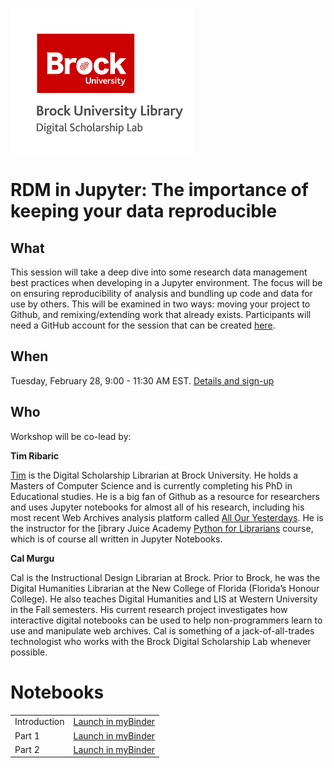 ![dsl logo](dsl_logo.png)

# RDM in Jupyter: The importance of keeping your data reproducible

## What

This session will take a deep dive into some research data management best practices when developing in a Jupyter environment. The focus will be on ensuring reproducibility of analysis and bundling up code and data for use by others. This will be examined in two ways: moving your project to Github, and remixing/extending work that already exists. Participants will need a GitHub account for the session that can be created [here](https://github.com/join).

## When 

Tuesday, February 28, 9:00 - 11:30 AM EST. [Details and sign-up]()


## Who

Workshop will be co-lead by:

**Tim Ribaric** 

[Tim](https://twitter.com/elbitronic) is the Digital Scholarship Librarian at Brock University. He holds a Masters of Computer Science and is currently completing his PhD in Educational studies. He is a big fan of Github as a resource for researchers and uses Jupyter notebooks for almost all of his research, including his most recent Web Archives analysis platform called [All Our Yesterdays](https://brockdsl.github.io/AOYTK/). He is the instructor for the [ibrary Juice Academy [Python for Librarians](https://libraryjuiceacademy.com/shop/course/270-python-for-librarians/) course, which is of course all written in Jupyter Notebooks.

**Cal Murgu** 

Cal is the Instructional Design Librarian at Brock. Prior to Brock, he was the Digital Humanities Librarian at the New College of Florida (Florida’s Honour College). He also teaches Digital Humanities and LIS at Western University in the Fall semesters. His current research project investigates how interactive digital notebooks can be used to help non-programmers learn to use and manipulate web archives. Cal is something of a jack-of-all-trades technologist who works with the Brock Digital Scholarship Lab whenever possible.




# Notebooks

|   |   |
|---|---|
|Introduction | [Launch in myBinder](intro.ipynb)|
|Part 1| [Launch in myBinder](part_1.ipynb)|
|Part 2| [Launch in myBinder](part_2.ipynb)|